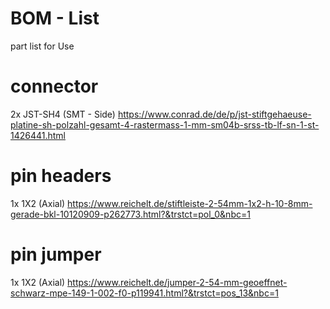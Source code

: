 # BOM - List

part list for Use

# connector
2x JST-SH4 (SMT - Side) https://www.conrad.de/de/p/jst-stiftgehaeuse-platine-sh-polzahl-gesamt-4-rastermass-1-mm-sm04b-srss-tb-lf-sn-1-st-1426441.html

# pin headers
1x 1X2 (Axial) https://www.reichelt.de/stiftleiste-2-54mm-1x2-h-10-8mm-gerade-bkl-10120909-p262773.html?&trstct=pol_0&nbc=1

# pin jumper
1x 1X2 (Axial) https://www.reichelt.de/jumper-2-54-mm-geoeffnet-schwarz-mpe-149-1-002-f0-p119941.html?&trstct=pos_13&nbc=1
